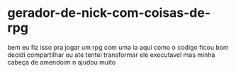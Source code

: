 # gerador-de-nick-com-coisas-de-rpg
bem eu fiz isso pra jogar um rpg com uma ia aqui como o codigo ficou bom decidi compartilhar eu ate tentei transformar ele executavel mas minha cabeça de amendoim n ajudou muito 
